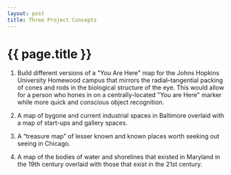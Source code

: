 ```yaml
---
layout: post
title: Three Project Concepts
---
```


{{ page.title }}
================


1. Build different versions of a "You Are Here" map for the Johns Hopkins University Homewood campus that mirrors the  radial–tangential packing of cones and rods in the biological structure of the eye. This would allow for a person who hones in on a centrally-located "You are Here" marker while more quick and conscious object recognition.

2.	A map of bygone and current industrial spaces in Baltimore overlaid with a map of start-ups and gallery spaces.

3.	A “treasure map” of lesser known and known places worth seeking out seeing in Chicago.

4.	A map of the bodies of water and shorelines that existed in Maryland in the 19th century overlaid with those that exist in the 21st century.


